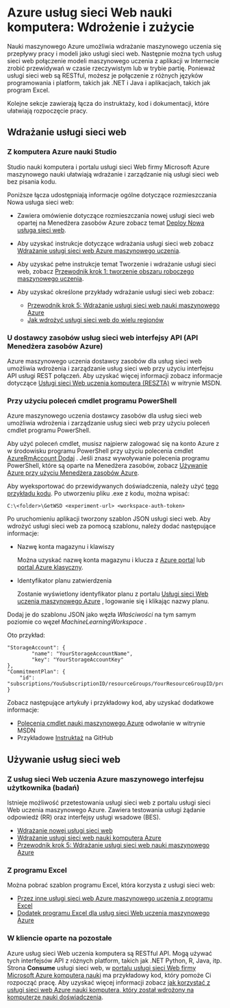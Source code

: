 <properties
    pageTitle="Azure usług sieci Web uczenia maszynowego: Wdrożenie i zużycie | Microsoft Azure"
    description="Zasoby dotyczące wdrażania i przez inne usługi sieci web."
    services="machine-learning"
    documentationCenter=""
    authors="vDonGlover"
    manager="raymondl"
    editor=""/>

<tags
    ms.service="machine-learning"
    ms.workload="data-services"
    ms.tgt_pltfrm="na"
    ms.devlang="na"
    ms.topic="article"
    ms.date="10/12/2016"
    ms.author="v-donglo"/>

# <a name="azure-machine-learning-web-services-deployment-and-consumption"></a>Azure usług sieci Web nauki komputera: Wdrożenie i zużycie

Nauki maszynowego Azure umożliwia wdrażanie maszynowego uczenia się przepływy pracy i modeli jako usługi sieci web. Następnie można tych usług sieci web połączenie modeli maszynowego uczenia z aplikacji w Internecie zrobić przewidywań w czasie rzeczywistym lub w trybie partię. Ponieważ usługi sieci web są RESTful, możesz je połączenie z różnych języków programowania i platform, takich jak .NET i Java i aplikacjach, takich jak program Excel.

Kolejne sekcje zawierają łącza do instruktaży, kod i dokumentacji, które ułatwiają rozpoczęcie pracy.

## <a name="deploy-a-web-service"></a>Wdrażanie usługi sieci web

### <a name="with-azure-machine-learning-studio"></a>Z komputera Azure nauki Studio

Studio nauki komputera i portalu usługi sieci Web firmy Microsoft Azure maszynowego nauki ułatwiają wdrażanie i zarządzanie nią usługi sieci web bez pisania kodu.

Poniższe łącza udostępniają informacje ogólne dotyczące rozmieszczania Nowa usługa sieci web:

* Zawiera omówienie dotyczące rozmieszczania nowej usługi sieci web opartej na Menedżera zasobów Azure zobacz temat [Deploy Nowa usługa sieci web](machine-learning-webservice-deploy-a-web-service.md).
* Aby uzyskać instrukcje dotyczące wdrażania usługi sieci web zobacz [Wdrażanie usługi sieci web Azure maszynowego uczenia](machine-learning-publish-a-machine-learning-web-service.md).
* Aby uzyskać pełne instrukcje temat Tworzenie i wdrażanie usługi sieci web, zobacz [Przewodnik krok 1: tworzenie obszaru roboczego maszynowego uczenia](machine-learning-walkthrough-1-create-ml-workspace.md).
* Aby uzyskać określone przykłady wdrażanie usługi sieci web zobacz:

    * [Przewodnik krok 5: Wdrażanie usługi sieci web nauki maszynowego Azure](machine-learning-walkthrough-5-publish-web-service.md)
    * [Jak wdrożyć usługi sieci web do wielu regionów](machine-learning-how-to-deploy-to-multiple-regions.md)

### <a name="with-web-services-resource-provider-apis-azure-resource-manager-apis"></a>U dostawcy zasobów usług sieci web interfejsy API (API Menedżera zasobów Azure)

Azure maszynowego uczenia dostawcy zasobów dla usług sieci web umożliwia wdrożenia i zarządzanie usług sieci web przy użyciu interfejsu API usługi REST połączeń. Aby uzyskać więcej informacji zobacz informacje dotyczące [Usługi sieci Web uczenia komputera (RESZTA)](https://msdn.microsoft.com/library/azure/mt767538.aspx) w witrynie MSDN.

### <a name="with-powershell-cmdlets"></a>Przy użyciu poleceń cmdlet programu PowerShell

Azure maszynowego uczenia dostawcy zasobów dla usług sieci web umożliwia wdrożenia i zarządzanie usług sieci web przy użyciu poleceń cmdlet programu PowerShell.

Aby użyć poleceń cmdlet, musisz najpierw zalogować się na konto Azure z w środowisku programu PowerShell przy użyciu polecenia cmdlet [AzureRmAccount Dodaj](https://msdn.microsoft.com/library/mt619267.aspx) . Jeśli znasz wywoływanie polecenia programu PowerShell, które są oparte na Menedżera zasobów, zobacz [Używanie Azure przy użyciu Menedżera zasobów Azure](../powershell-azure-resource-manager.md#login-to-your-azure-account).

Aby wyeksportować do przewidywanych doświadczenia, należy użyć [tego przykładu kodu](https://github.com/ritwik20/AzureML-WebServices). Po utworzeniu pliku .exe z kodu, można wpisać:

    C:\<folder>\GetWSD <experiment-url> <workspace-auth-token>

Po uruchomieniu aplikacji tworzony szablon JSON usługi sieci web. Aby wdrożyć usługi sieci web za pomocą szablonu, należy dodać następujące informacje:

* Nazwę konta magazynu i klawiszy

    Można uzyskać nazwę konta magazynu i klucza z [Azure portal](https://portal.azure.com/) lub [portal Azure klasyczny](http://manage.windowsazure.com/).
* Identyfikator planu zatwierdzenia

    Zostanie wyświetlony identyfikator planu z portalu [Usługi sieci Web uczenia maszynowego Azure](https://services.azureml.net) , logowanie się i klikając nazwy planu.

Dodaj je do szablonu JSON jako węzła *Właściwości* na tym samym poziomie co węzeł *MachineLearningWorkspace* .

Oto przykład:

    "StorageAccount": {
            "name": "YourStorageAccountName",
            "key": "YourStorageAccountKey"
    },
    "CommitmentPlan": {
        "id": "subscriptions/YouSubscriptionID/resourceGroups/YourResourceGroupID/providers/Microsoft.MachineLearning/commitmentPlans/YourPlanName"
    }

Zobacz następujące artykuły i przykładowy kod, aby uzyskać dodatkowe informacje:

* [Polecenia cmdlet nauki maszynowego Azure]( https://msdn.microsoft.com/library/azure/mt767952.aspx) odwołanie w witrynie MSDN
* Przykładowe [Instruktaż](https://github.com/raymondlaghaeian/azureml-webservices-arm-powershell/blob/master/sample-commands.txt) na GitHub

## <a name="consume-the-web-services"></a>Używanie usług sieci web

### <a name="from-the-azure-machine-learning-web-services-ui-testing"></a>Z usług sieci Web uczenia Azure maszynowego interfejsu użytkownika (badań)

Istnieje możliwość przetestowania usługi sieci web z portalu usługi sieci Web uczenia maszynowego Azure. Zawiera testowania usługi żądanie odpowiedź (RR) oraz interfejsy usługi wsadowe (BES).

* [Wdrażanie nowej usługi sieci web](machine-learning-webservice-deploy-a-web-service.md)
* [Wdrażanie usługi sieci web nauki komputera Azure](machine-learning-publish-a-machine-learning-web-service.md)
* [Przewodnik krok 5: Wdrażanie usługi sieci web nauki maszynowego Azure](machine-learning-walkthrough-5-publish-web-service.md)

### <a name="from-excel"></a>Z programu Excel

Można pobrać szablon programu Excel, która korzysta z usługi sieci web:

* [Przez inne usługi sieci web Azure maszynowego uczenia z programu Excel](machine-learning-consuming-from-excel.md)
* [Dodatek programu Excel dla usług sieci Web uczenia maszynowego Azure](machine-learning-excel-add-in-for-web-services.md)


### <a name="from-a-rest-based-client"></a>W kliencie oparte na pozostałe

Azure usług sieci Web uczenia komputera są RESTful API. Mogą używać tych interfejsów API z różnych platform, takich jak .NET Python, R, Java, itp. Strona **Consume** usługi sieci web, w [portalu usługi sieci Web firmy Microsoft Azure komputera nauki](https://services.azureml.net) ma przykładowy kod, który pomoże Ci rozpocząć pracę. Aby uzyskać więcej informacji zobacz [jak korzystać z usługi sieci web Azure nauki komputera, który został wdrożony na komputerze nauki doświadczenia](machine-learning-consume-web-services.md).


